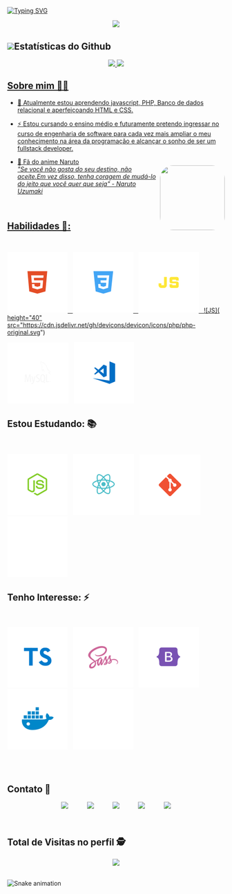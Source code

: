 [![Typing SVG](https://readme-typing-svg.herokuapp.com?color=%2336BCF7&size=48&vCenter=true&lines=Fala+galera!+;Bem+vindo(a)%F0%9F%91%8B;Eu+sou+Walyson+%F0%9F%92%BB)](https://git.io/typing-svg)

<p align="center">
 <img src="https://i.ibb.co/fSZFD0g/wg.gif">
</p>

##  <img height="40" src=https://www.icegif.com/wp-content/uploads/naruto-icegif-2.gif>Estatísticas do Github

<div align="center">

  <a href="beacons.ai/walyson">
  <img height="180em" src="https://github-readme-stats.vercel.app/api?username=WalysonMoura&show_icons=true&theme=algolia&include_all_commits=true&count_private=true"/>
  <img height="180em" src="https://github-readme-stats.vercel.app/api/top-langs/?username=WalysonMoura&layout=compact&langs_count=7&theme=algolia"/>

</div>

## Sobre mim 👨‍💻 

<div style="display: inline_block">

<p align="justify">

- 🌱 Atualmente estou aprendendo javascript, PHP, Banco de dados relacional e aperfeiçoando HTML e CSS.

- ⚡ Estou cursando o ensino médio e futuramente pretendo ingressar no curso de engenharia de software para cada vez mais ampliar o meu conhecimento na área da programação e alcançar o sonho de ser um fullstack developer.

- 🦊  Fã do anime Naruto <br>
     <img align="right" width="150" height="150" style="border-radius:30px;" src="https://i.ibb.co/FXvj4NG/giphy.gif"/>
     <em>"Se você não gosta do seu destino, não aceite.Em vez disso, tenha coragem de mudá-lo do jeito que você quer que seja" - Naruto Uzumaki </em>

</p>

</div>
<br>

## <b>Habilidades  🚀</b>:
<div style="display: inline_block; text-decoration: none; margin-bottom: 30px"><br>

  ![HTML](./img/html.svg) &nbsp;
  ![CSS](./img/css.svg) &nbsp;
  ![JS](./img/js.svg) &nbsp;
  ![JS]( height="40" src="https://cdn.jsdelivr.net/gh/devicons/devicon/icons/php/php-original.svg") &nbsp;
  
  ![MySQL](./img/mysql.svg) &nbsp;
  ![VSCode](./img/vscode.svg) &nbsp;

</div>



## <b>Estou Estudando: 📚</b>
<div style="display: inline_block; text-decoration: none; margin-bottom: 30px"><br>

  ![NodeJS](./img/nodejs.svg) &nbsp;
  ![ReactJS](./img/reactjs.svg) &nbsp;
  ![Git](./img/git.svg) &nbsp;
  ![Github](./img/github.svg) &nbsp;


</div>
 


## <b>Tenho Interesse: ⚡</b>
<div style="display: inline_block; text-decoration: none; margin-bottom: 30px"><br>

  ![TS](./img/ts.svg) &nbsp;
  ![SASS](./img/sass.svg) &nbsp;
  ![Bootstrap](./img/bootstrap.svg) &nbsp;
  ![Docker](./img/docker.svg) &nbsp;
  ![Terminal](./img/terminal.svg) &nbsp;

</div>
  <br>
 
## Contato :iphone:

<p align="center">
    <a href="https://github.com/WalysonMoura">
    <img  src="https://img.shields.io/badge/github-%23100000.svg?&style=for-the-badge&logo=github&logoColor=white&link=mailto:https://github.com/WalysonMoura"></a>
    &nbsp;&nbsp;&nbsp;&nbsp;&nbsp;&nbsp;&nbsp;&nbsp;&nbsp;
    <a href="mailto: walysonmoura222@gmail.com"><img src="https://img.shields.io/badge/gmail-D14836?&style=for-the-badge&logo=gmail&logoColor=white&link=mailto: walysonmoura222@gmail.com"></a>
    &nbsp;&nbsp;&nbsp;&nbsp;&nbsp;&nbsp;&nbsp;&nbsp;&nbsp;
    <a href="https://www.linkedin.com/mwlite/in/walyson-moura-302562218">
    <img src="https://img.shields.io/badge/linkedin-%230077B5.svg?&style=for-the-badge&logo=linkedin&logoColor=white&link=mailto:https://www.linkedin.com/mwlite/in/walyson-moura-302562218"></a>
    &nbsp;&nbsp;&nbsp;&nbsp;&nbsp;&nbsp;&nbsp;&nbsp;&nbsp;
    <a href="https://www.instagram.com/WalysonMoura222/" target="_blank"><img src="https://img.shields.io/badge/-Instagram-%23E4405F?style=for-the-badge&logo=instagram&logoColor=white" target="_blank"></a>
    &nbsp;&nbsp;&nbsp;&nbsp;&nbsp;&nbsp;&nbsp;&nbsp;&nbsp;
    <a href="https://m.facebook.com/profile.php?id=100071180829990&refsrc=deprecated#_=_" target="_blank">
    <img src="https://img.shields.io/badge/Facebook-1877F2?style=for-the-badge&logo=facebook&logoColor=white" target="_blank"></a> 

 <p align="center"> 

<br>

 ## Total de Visitas no perfil :detective: <br>
 <p align="center"> 
   <img alingn="center" src="https://profile-counter.glitch.me/WalysonMoura/count.svg"/>
 </p>

 </p>

 ##

<div>


  ![Snake animation](https://github.com/WalysonMoura/WalysonMoura/blob/output/github-contribution-grid-snake.svg)
 
</div>

 ##






